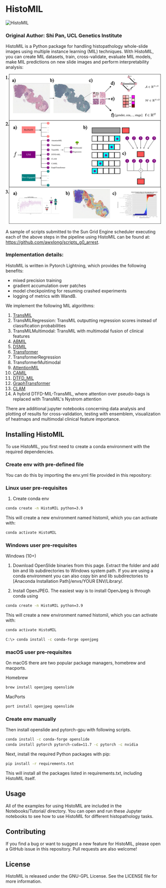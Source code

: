 # HistoMIL
![HistoMIL](https://github.com/secrierlab/HistoMIL/blob/main/logo.png)

### Original Author: Shi Pan, UCL Genetics Institute

HistoMIL is a Python package for handling histopathology whole-slide images using multiple instance learning (MIL) techniques. With HistoMIL, you can create MIL datasets, train, cross-validate, evaluate MIL models, make MIL predictions on new slide images and perform interpretability analysis:

![Pipeline](https://github.com/awxlong/HistoMIL/blob/jupyter/figs/pipeline.png)

A sample of scripts submitted to the Sun Grid Engine scheduler executing each of the above steps in the pipeline using HistoMIL can be found at:  https://github.com/awxlong/scripts_g0_arrest. 

### Implementation details:

HistoMIL is written in Pytorch Lightning, which provides the following benefits:
- mixed precision training
- gradient accumulation over patches
- model checkpointing for resuming crashed experiments
- logging of metrics with WandB. 

We implement the following MIL algorithms:
1. [TransMIL](https://github.com/szc19990412/TransMIL)
2. TransMILRegression: TransMIL outputting regression scores instead of classification probabilities
3. TransMILMultimodal: TransMIL with multimodal fusion of clinical features
4. [ABMIL](https://github.com/axanderssonuu/ABMIL-ACC) 
5. [DSMIL](https://github.com/binli123/dsmil-wsi)
6. [Transformer](https://github.com/peng-lab/HistoBistro) 
7. TransformerRegression 
8. TransformerMultimodal
9. [AttentionMIL](https://github.com/AMLab-Amsterdam/AttentionDeepMIL)
10. [CAMIL](https://github.com/olgarithmics/ICLR_CAMIL)
11. [DTFD_MIL](https://github.com/hrzhang1123/DTFD-MIL)
12. [GraphTransformer](https://github.com/vkola-lab/tmi2022)
13. [CLAM](https://github.com/mahmoodlab/CLAM)
14. A hybrid DTFD-MIL-TransMIL, where attention over pseudo-bags is replaced with TransMIL's Nystrom attention 

There are additional jupyter notebooks concerning data analysis and plotting of results for cross-validation, testing with ensemblem, visualization of heatmaps and multimodal clinical feature importance. 


## Installing HistoMIL

To use HistoMIL, you first need to create a conda environment with the required dependencies.

### Create env with pre-defined file
You can do this by importing the env.yml file provided in this repository:

### Linux user pre-requisites
1. Create conda env
```bash
conda create -n HistoMIL python=3.9
```
This will create a new environment named histomil, which you can activate with:

```bash
conda activate HistoMIL
```

### Windows user pre-requisites

Windows (10+)
1. Download OpenSlide binaries from this page. Extract the folder and add bin and lib subdirectories to Windows system path. If you are using a conda environment you can also copy bin and lib subdirectories to [Anaconda Installation Path]/envs/YOUR ENV/Library/.

2. Install OpenJPEG. The easiest way is to install OpenJpeg is through conda using

```bash
conda create -n HistoMIL python=3.9
```
This will create a new environment named histomil, which you can activate with:

```bash
conda activate HistoMIL
```

```bash
C:\> conda install -c conda-forge openjpeg
```

### macOS user pre-requisites
On macOS there are two popular package managers, homebrew and macports.

Homebrew
```bash
brew install openjpeg openslide
```
MacPorts
```bash
port install openjpeg openslide
```

### Create env manually 

Then install openslide and pytorch-gpu with following scripts.

```bash
conda install -c conda-forge openslide
conda install pytorch pytorch-cuda=11.7 -c pytorch -c nvidia
```

Next, install the required Python packages with pip:

```bash
pip install -r requirements.txt
```
This will install all the packages listed in requirements.txt, including HistoMIL itself.


## Usage

All of the examples for using HistoMIL are included in the Notebooks/Tutorial/ directory. You can open and run these Jupyter notebooks to see how to use HistoMIL for different histopathology tasks.

## Contributing

If you find a bug or want to suggest a new feature for HistoMIL, please open a GitHub issue in this repository. Pull requests are also welcome!

## License

HistoMIL is released under the GNU-GPL License. See the LICENSE file for more information.
